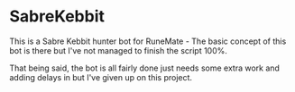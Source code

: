 # SabreKebbit

This is a Sabre Kebbit hunter bot for RuneMate - The basic concept of this bot is there but I've not managed to finish the script 100%.

That being said, the bot is all fairly done just needs some extra work and adding delays in but I've given up on this project.
